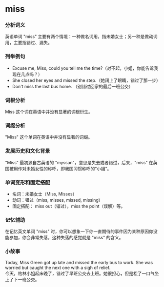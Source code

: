# miss

### 分析词义

  

英语单词 "miss" 主要有两个情境：一种做名词用，指未婚女士；另一种是做动词用，主要指错过、漏失。

  

### 列举例句

  

*   Excuse me, Miss, could you tell me the time?（对不起，小姐，你能告诉我现在几点吗？）
*   She closed her eyes and missed the step.（她闭上了眼睛，错过了那一步）
*   Don't miss the last bus home. （别错过回家的最后一班公交）

  

### 词根分析

  

Miss 这个词在英语中并没有显著的词根衍生。

  

### 词缀分析

  

"Miss" 这个单词在英语中并没有显著的词缀。

  

### 发展历史和文化背景

  

"Miss" 最初源自古英语的 "myssan"，意思是失去或者错过，后来，"miss" 在英国被用作对未婚女性的称呼，即我国习惯称呼的“小姐”。

  

### 单词变形和固定搭配

  

*   名词：未婚女士（Miss, Misses）
*   动词：错过（miss, misses, missed, missing）
*   固定搭配： miss out（错过），miss the point（误解）等。

  

### 记忆辅助

  

在记忆英文单词 "miss" 时，你可以想象一下你一直期待的事件因为某种原因你没能参加，你会非常失落，这种失落的感觉就是 "miss" 的含义。

  

### 小故事

  

Today, Miss Green got up late and missed the early bus to work. She was worried but caught the next one with a sigh of relief.  
今天，格林小姐起床晚了，错过了早班公交去上班。她很担心，但是松了一口气坐上了下一班公交。

